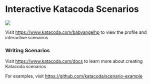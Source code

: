 # Interactive Katacoda Scenarios

[![](http://shields.katacoda.com/katacoda/babyangelhp/count.svg)](https://www.katacoda.com/babyangelhp "Get your profile on Katacoda.com")

Visit https://www.katacoda.com/babyangelhp to view the profile and interactive scenarios

### Writing Scenarios
Visit https://www.katacoda.com/docs to learn more about creating Katacoda scenarios

For examples, visit https://github.com/katacoda/scenario-example
